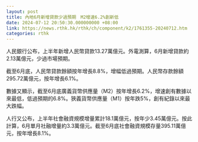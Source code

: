 ```yaml
---
layout: post
title: 內地6月新增貸款少過預期　M2增速6.2%創新低
date: 2024-07-12 20:50:30.000000000 +08:00
link: https://news.rthk.hk/rthk/ch/component/k2/1761355-20240712.htm
categories: rthk
---
```


人民銀行公布，上半年新增人民幣貸款13.27萬億元。外電測算，6月新增貸款約2.13萬億元，少過市場預期。

截至6月底，人民幣貸款餘額按年增長8.8%，增幅低過預期。人民幣存款餘額295.72萬億元，按年增長6.1%。

數據又顯示，截至6月底廣義貨幣供應量（M2）按年增長6.2%，增速創有數據以來最低，低過預期的6.8%。狹義貨幣供應量（M1）按年跌5%，創有紀錄以來最大跌幅。

人行又公布，上半年社會融資規模增量累計18.1萬億元，按年少3.45萬億元。按此計算，6月單月社融增量約3.3萬億元。截至6月底社會融資規模存量395.11萬億元，按年增長8.1%。
